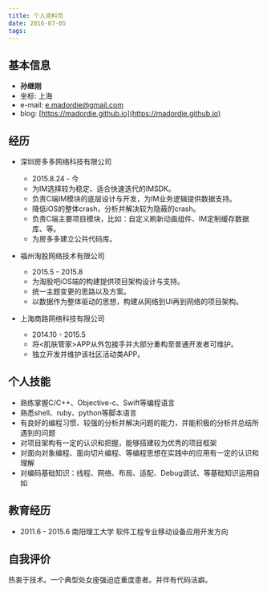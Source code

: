 ```yaml
---
title: 个人资料页
date: 2016-07-05
tags:
---
```


## 基本信息

 - __孙继刚__
 - 坐标: 上海
 - e-mail: <e.madordie@gmail.com>
 - blog: [https://madordie.github.io](https://madordie.github.io)


## 经历

 - 深圳房多多网络科技有限公司
 	- 2015.8.24 - 今
 	- 为IM选择较为稳定、适合快速迭代的IMSDK。
 	- 负责C端IM模块的底层设计与开发，为IM业务逻辑提供数据支持。
 	- 降低iOS的整体crash，分析并解决较为隐蔽的crash。
 	- 负责C端主要项目模块，比如：自定义刷新动画组件、IM定制缓存数据库、等。
 	- 为房多多建立公共代码库。


 - 福州淘股网络技术有限公司
 	- 2015.5 - 2015.8
 	- 为淘股吧iOS端的构建提供项目架构设计与支持。
 	- 统一主题变更的思路以及方案。
 	- 以数据作为整体驱动的思想，构建从网络到UI再到网络的项目架构。


 - 上海商路网络科技有限公司
 	- 2014.10 - 2015.5
 	- 将<肌肤管家>APP从外包接手并大部分重构至普通开发者可维护。
 	- 独立开发并维护该社区活动类APP。


 ## 个人技能

 - 熟练掌握C/C++、Objective-c、Swift等编程语言
 - 熟悉shell、ruby、python等脚本语言
 - 有良好的编程习惯、较强的分析并解决问题的能力，并能积极的分析并总结所遇到的问题
 - 对项目架构有一定的认识和把握，能够搭建较为优秀的项目框架
 - 对面向对象编程、面向切片编程、等编程思想在实践中的应用有一定的认识和理解
 - 对编码基础知识：线程、网络、布局、适配、Debug调试、等基础知识运用自如


## 教育经历

 - 2011.6 - 2015.6 南阳理工大学 软件工程专业移动设备应用开发方向


## 自我评价

热衷于技术。一个典型处女座强迫症重度患者。并伴有代码洁癖。